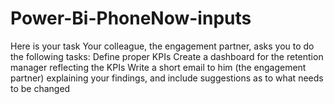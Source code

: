 # Power-Bi-PhoneNow-inputs
Here is your task Your colleague, the engagement partner, asks you to do the following tasks:  Define proper KPIs Create a dashboard for the retention manager reflecting the KPIs Write a short email to him (the engagement partner) explaining your findings, and include suggestions as to what needs to be changed
